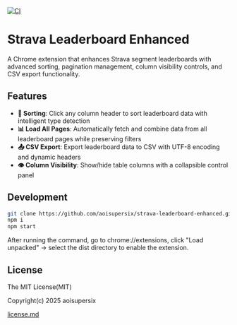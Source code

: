 [![CI](https://github.com/aoisupersix/strava-leaderboard-enhanced/actions/workflows/ci.yml/badge.svg)](https://github.com/aoisupersix/strava-leaderboard-enhanced/actions/workflows/ci.yml)

# Strava Leaderboard Enhanced

A Chrome extension that enhances Strava segment leaderboards with advanced sorting, pagination management, column visibility controls, and CSV export functionality.

## Features

- **🔄 Sorting**: Click any column header to sort leaderboard data with intelligent type detection
- **📊 Load All Pages**: Automatically fetch and combine data from all leaderboard pages while preserving filters
- **📤 CSV Export**: Export leaderboard data to CSV with UTF-8 encoding and dynamic headers
- **👁️ Column Visibility**: Show/hide table columns with a collapsible control panel

## Development

```sh
git clone https://github.com/aoisupersix/strava-leaderboard-enhanced.git
npm i
npm start
```

After running the command, go to chrome://extensions, click "Load unpacked" → select the dist directory to enable the extension.

## License

The MIT License(MIT)

Copyright(c) 2025 aoisupersix

[license.md](license.md)

